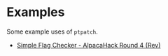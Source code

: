 # Examples

Some example uses of `ptpatch`.

- [Simple Flag Checker - AlpacaHack Round 4 (Rev)](simpleflagchecker/README.md)

